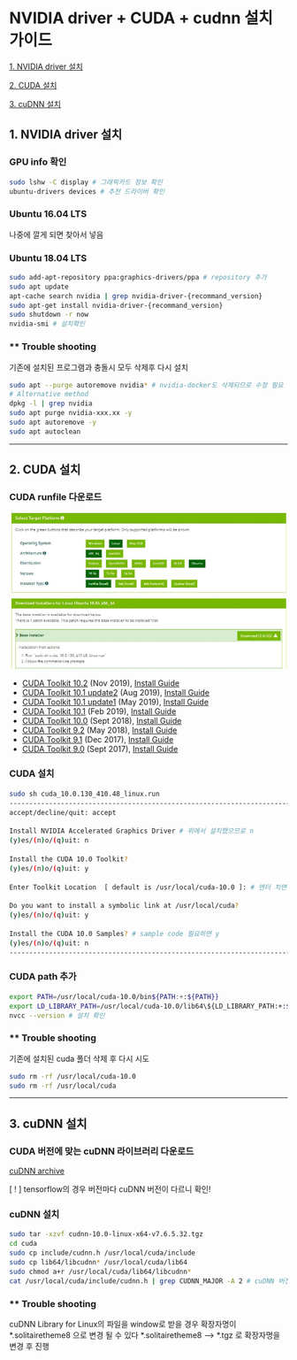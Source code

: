 
# NVIDIA driver + CUDA + cudnn 설치 가이드
   [1. NVIDIA driver 설치](#1.-NVIDIA-driver-설치)

   [2. CUDA 설치](#2.-CUDA-설치)

   [3. cuDNN 설치](#3.-cuDNN-설치)


## 1. NVIDIA driver 설치 <a name="1.-NVIDIA-driver-설치"></a>

  ### GPU info 확인
  ```bash
  sudo lshw -C display # 그래픽카드 정보 확인
  ubuntu-drivers devices # 추천 드라이버 확인
  ```
  ### Ubuntu 16.04 LTS 
  나중에 깔게 되면 찾아서 넣음
  

  ### Ubuntu 18.04 LTS 
  ```bash
  sudo add-apt-repository ppa:graphics-drivers/ppa # repository 추가
  sudo apt update
  apt-cache search nvidia | grep nvidia-driver-{recommand_version}
  sudo apt-get install nvidia-driver-{recommand_version}
  sudo shutdown -r now
  nvidia-smi # 설치확인
  ```

  ### ** Trouble shooting
  기존에 설치된 프로그램과 충돌시 모두 삭제후 다시 설치
  ```bash
  sudo apt --purge autoremove nvidia* # nvidia-docker도 삭제되므로 수정 필요 (DEBUG)
  # Alternative method
  dpkg -l | grep nvidia
  sudo apt purge nvidia-xxx.xx -y
  sudo apt autoremove -y
  sudo apt autoclean
  ```
  
---

## 2. CUDA 설치 <a name="2.-CUDA-설치"></a>
  ### CUDA runfile 다운로드
  <img src="/img/cuda_install.JPG">
  
  * [CUDA Toolkit 10.2](https://developer.nvidia.com/cuda-downloads) (Nov 2019), [Install Guide](https://docs.nvidia.com/cuda/archive/10.2/)
  * [CUDA Toolkit 10.1 update2](https://developer.nvidia.com/cuda-10.1-download-archive-update2) (Aug 2019), [Install Guide](https://docs.nvidia.com/cuda/archive/10.1/)
  * [CUDA Toolkit 10.1 update1](https://developer.nvidia.com/cuda-10.1-download-archive-update1) (May 2019), [Install Guide](https://docs.nvidia.com/cuda/archive/10.1/)
  * [CUDA Toolkit 10.1](https://developer.nvidia.com/cuda-10.1-download-archive-base) (Feb 2019), [Install Guide](https://docs.nvidia.com/cuda/archive/10.1/)
  * [CUDA Toolkit 10.0](https://developer.nvidia.com/cuda-10.0-download-archive) (Sept 2018), [Install Guide](https://docs.nvidia.com/cuda/archive/10.0/)
  * [CUDA Toolkit 9.2](https://developer.nvidia.com/cuda-92-download-archive) (May 2018), [Install Guide](https://docs.nvidia.com/cuda/archive/9.2/)
  * [CUDA Toolkit 9.1](https://developer.nvidia.com/cuda-91-download-archive-new) (Dec 2017), [Install Guide](https://docs.nvidia.com/cuda/archive/9.1/)
  * [CUDA Toolkit 9.0](https://developer.nvidia.com/cuda-90-download-archive) (Sept 2017), [Install Guide](https://docs.nvidia.com/cuda/archive/9.0/)

<!--<img src="/img/cuda_install.JPG"  width="700" height="370">-->
  ### CUDA 설치
  ```bash
  sudo sh cuda_10.0.130_410.48_linux.run
  ----------------------------------------------------------------------------------------------------
  accept/decline/quit: accept

  Install NVIDIA Accelerated Graphics Driver # 위에서 설치했으므로 n
  (y)es/(n)o/(q)uit: n

  Install the CUDA 10.0 Toolkit? 
  (y)es/(n)o/(q)uit: y

  Enter Toolkit Location  [ default is /usr/local/cuda-10.0 ]: # 엔터 치면 default로 자동설정 (recommand)

  Do you want to install a symbolic link at /usr/local/cuda?
  (y)es/(n)o/(q)uit: y

  Install the CUDA 10.0 Samples? # sample code 필요하면 y
  (y)es/(n)o/(q)uit: n
  ----------------------------------------------------------------------------------------------------
  ```
  ### CUDA path 추가

  ```bash
  export PATH=/usr/local/cuda-10.0/bin${PATH:+:${PATH}} 
  export LD_LIBRARY_PATH=/usr/local/cuda-10.0/lib64\${LD_LIBRARY_PATH:+:${LD_LIBRARY_PATH}}
  nvcc --version # 설치 확인
  ```
  
  ### ** Trouble shooting
  기존에 설치된 cuda 폴더 삭제 후 다시 시도
  ```bash
  sudo rm -rf /usr/local/cuda-10.0
  sudo rm -rf /usr/local/cuda
  ```

---

## 3. cuDNN 설치 <a name="3.-cuDNN-설치"></a>
  ### CUDA 버전에 맞는 cuDNN 라이브러리 다운로드
  [cuDNN archive](https://developer.nvidia.com/rdp/cudnn-archive)

  [ ! ] tensorflow의 경우 버전마다 cuDNN 버전이 다르니 확인!

  ### cuDNN 설치
  ```bash
  sudo tar -xzvf cudnn-10.0-linux-x64-v7.6.5.32.tgz
  cd cuda
  sudo cp include/cudnn.h /usr/local/cuda/include
  sudo cp lib64/libcudnn* /usr/local/cuda/lib64
  sudo chmod a+r /usr/local/cuda/lib64/libcudnn*
  cat /usr/local/cuda/include/cudnn.h | grep CUDNN_MAJOR -A 2 # cuDNN 버전 확인
  ```

   ### ** Trouble shooting
   cuDNN Library for Linux의 파일을 window로 받을 경우 확장자명이 *.solitairetheme8 으로 변경 될 수 있다
   *.solitairetheme8 --> *.tgz 로 확장자명을 변경 후 진행



